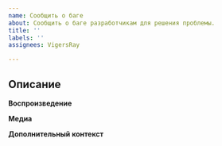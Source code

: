 ```yaml
---
name: Сообщить о баге
about: Сообщить о баге разработчикам для решения проблемы.
title: ''
labels: ''
assignees: VigersRay

---
```


## Описание
<!-- Подробно объясните вашу проблему. Проблемы без должного объяснения могут быть закрыты. -->

**Воспроизведение**
<!-- Включите шаги для воспроизведения, если это возможно. -->

**Медиа**
<!-- Если есть возможность, прикрепите скриншот/видео, показывающие саму проблему и шаги ее воспроизведения. -->

**Дополнительный контекст**
<!-- Добавьте сюда любой другой контекст или скриншоты, связанные с проблемой. -->
